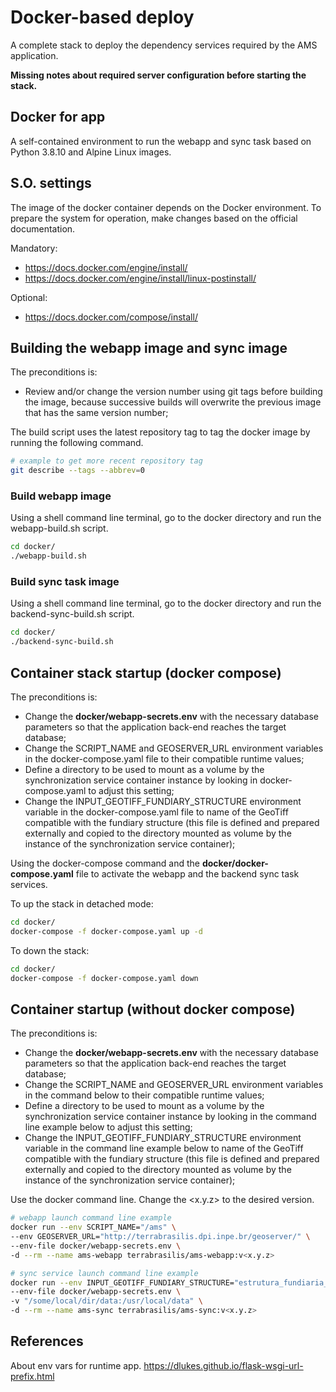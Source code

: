 # Docker-based deploy

A complete stack to deploy the dependency services required by the AMS application.

**Missing notes about required server configuration before starting the stack.**

## Docker for app

A self-contained environment to run the webapp and sync task based on Python 3.8.10 and Alpine Linux images.

## S.O. settings

The image of the docker container depends on the Docker environment. To prepare the system for operation, make changes based on the official documentation.

Mandatory:
 - https://docs.docker.com/engine/install/
 - https://docs.docker.com/engine/install/linux-postinstall/

Optional:
 - https://docs.docker.com/compose/install/


## Building the webapp image and sync image

The preconditions is:
 - Review and/or change the version number using git tags before building the image, because successive builds will overwrite the previous image that has the same version number;

The build script uses the latest repository tag to tag the docker image by running the following command.
```sh
# example to get more recent repository tag
git describe --tags --abbrev=0
```

### Build webapp image

Using a shell command line terminal, go to the docker directory and run the webapp-build.sh script.

```sh
cd docker/
./webapp-build.sh
```

### Build sync task image

Using a shell command line terminal, go to the docker directory and run the backend-sync-build.sh script.

```sh
cd docker/
./backend-sync-build.sh
```

## Container stack startup (docker compose)

The preconditions is:
 - Change the **docker/webapp-secrets.env** with the necessary database parameters so that the application back-end reaches the target database;
 - Change the SCRIPT_NAME and GEOSERVER_URL environment variables in the docker-compose.yaml file to their compatible runtime values;
 - Define a directory to be used to mount as a volume by the synchronization service container instance by looking in docker-compose.yaml to adjust this setting;
 - Change the INPUT_GEOTIFF_FUNDIARY_STRUCTURE environment variable in the docker-compose.yaml file to name of the GeoTiff compatible with the fundiary structure (this file is defined and prepared externally and copied to the directory mounted as volume by the instance of the synchronization service container);

Using the docker-compose command and the **docker/docker-compose.yaml** file to activate the webapp and the backend sync task services.

To up the stack in detached mode:
```sh
cd docker/
docker-compose -f docker-compose.yaml up -d
```

To down the stack:
```sh
cd docker/
docker-compose -f docker-compose.yaml down
```

## Container startup (without docker compose)

The preconditions is:
 - Change the **docker/webapp-secrets.env** with the necessary database parameters so that the application back-end reaches the target database;
 - Change the SCRIPT_NAME and GEOSERVER_URL environment variables in the command below to their compatible runtime values;
 - Define a directory to be used to mount as a volume by the synchronization service container instance by looking in the command line example below to adjust this setting;
 - Change the INPUT_GEOTIFF_FUNDIARY_STRUCTURE environment variable in the command line example below to name of the GeoTiff compatible with the fundiary structure (this file is defined and prepared externally and copied to the directory mounted as volume by the instance of the synchronization service container);

Use the docker command line. Change the <x.y.z> to the desired version.

```sh
# webapp launch command line example
docker run --env SCRIPT_NAME="/ams" \
--env GEOSERVER_URL="http://terrabrasilis.dpi.inpe.br/geoserver/" \
--env-file docker/webapp-secrets.env \
-d --rm --name ams-webapp terrabrasilis/ams-webapp:v<x.y.z>

# sync service launch command line example
docker run --env INPUT_GEOTIFF_FUNDIARY_STRUCTURE="estrutura_fundiaria_cst_lzw_4326.tif" \
--env-file docker/webapp-secrets.env \
-v "/some/local/dir/data:/usr/local/data" \
-d --rm --name ams-sync terrabrasilis/ams-sync:v<x.y.z>
```

## References

About env vars for runtime app.
https://dlukes.github.io/flask-wsgi-url-prefix.html